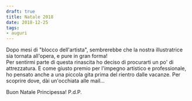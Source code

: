 ```yaml
---
draft: true
title: Natale 2018
date: 2018-12-25
tags:
- auguri
---
```


Dopo mesi di "blocco dell'artista", sembrerebbe che la nostra illustratrice sia tornata all'opera, e pure in gran forma!  
Per sentirmi parte di questa rinascita ho deciso di procurarti un po' di attrezzatura. E come giusto premio per l'impegno artistico e professionale, ho pensato anche a una piccola gita prima del rientro dalle vacanze. Per scoprire dove, dài un'occhiata alle mail...

Buon Natale Principessa!
P.d.P.